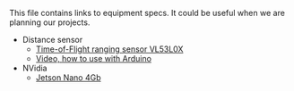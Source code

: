 This file contains links to equipment specs. It could be useful when we are planning our projects.

- Distance sensor
	- [Time-of-Flight ranging sensor VL53L0X](https://www.st.com/resource/en/datasheet/vl53l0x.pdf)
	- [Video, how to use with Arduino](https://www.youtube.com/watch?v=EvaYQMMEtvg)
- NVidia
	- [Jetson Nano 4Gb](https://openzeka.com/en/wp-content/uploads/2022/08/JetsonNano_DataSheet_DS09366001v1.1-1.pdf)